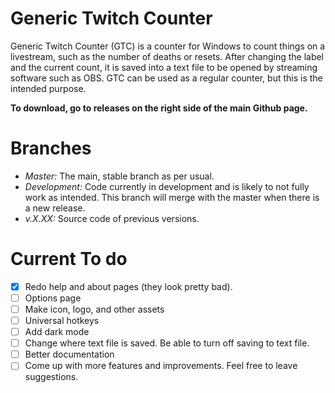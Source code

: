 # Generic Twitch Counter
Generic Twitch Counter (GTC) is a counter for Windows to count things on a livestream, such as the number of deaths or resets. After changing the label and the current count, it is saved into a text file to be opened by streaming software such as OBS. GTC can be used as a regular counter, but this is the intended purpose. 

**To download, go to releases on the right side of the main Github page.**

# Branches
- *Master:* The main, stable branch as per usual.
- *Development:* Code currently in development and is likely to not fully work as intended. This branch will merge with the master when there is a new release.
- *v.X.XX:* Source code of previous versions.

# Current To do
- [x] Redo help and about pages (they look pretty bad).
- [ ] Options page
- [ ] Make icon, logo, and other assets
- [ ] Universal hotkeys
- [ ] Add dark mode
- [ ] Change where text file is saved. Be able to turn off saving to text file.
- [ ] Better documentation
- [ ] Come up with more features and improvements. Feel free to leave suggestions.
